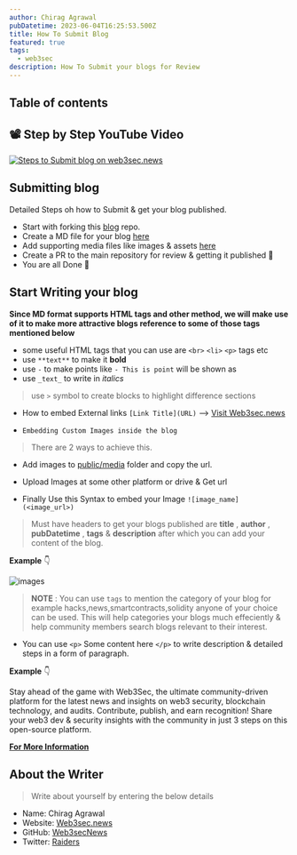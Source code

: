 ```yaml
---
author: Chirag Agrawal
pubDatetime: 2023-06-04T16:25:53.500Z
title: How To Submit Blog
featured: true
tags:
  - web3sec
description: How To Submit your blogs for Review
---
```


## Table of contents

## 📽️ Step by Step YouTube Video

[![Steps to Submit blog on web3sec.news](https://img.youtube.com/vi/8LUK2WNd4xA/0.jpg)](https://www.youtube.com/watch?v=8LUK2WNd4xA)

## Submitting blog
Detailed Steps oh how to Submit & get your blog published.

- Start with forking this [blog](https://github.com/Web3secNews/blog) repo.
- Create a MD file for your blog [here](https://github.com/Web3secNews/blog/tree/main/src/content/blog) 
- Add supporting media files like images & assets [here](https://github.com/Web3secNews/blog/tree/main/public/media)
- Create a PR to the main repository for review & getting it published 🚀
- You are all Done 🥳

## Start Writing your blog

**Since MD format supports HTML tags and other method, we will make use of it to make more attractive blogs reference to some of those tags mentioned below**

- some useful HTML tags that you can use are `<br>` `<li>` `<p>` tags etc
- use `**text**` to make it **bold**
- use `-` to make points like `- This is point` will be shown as
- use `_text_` to write in _italics_

> use `>` symbol to create blocks to highlight difference sections

- How to embed External links `[Link Title](URL)` --> [Visit Web3sec.news](https://web3sec.news) 

- `Embedding Custom Images inside the blog`
> There are 2 ways to achieve this.
- Add images to [public/media](https://github.com/Web3secNews/blog/public/media/test.png) folder and copy the url.
- Upload Images at some other platform or drive & Get url

- Finally Use this Syntax to embed your Image `![image_name](<image_url>)`
> Must have headers to get your blogs published are **title** , **author** , **pubDatetime** , **tags** & **description** after which you can add your content of the blog.

**Example** 👇

![images](https://github.com/Web3secNews/blog/blob/main/public/media/embed-image.png?raw=true)
> **NOTE** : You can use `tags` to mention the category of your blog for example hacks,news,smartcontracts,solidity anyone of your choice can be used. This will help categories your blogs much effeciently & help community members search blogs relevant to their interest.

- You can use `<p>` Some content here `</p>` to write description & detailed steps in a form of paragraph.

**Example** 👇
   <p> Stay ahead of the game with Web3Sec, the ultimate community-driven platform for the latest news and insights on web3 security, blockchain technology, and audits. Contribute, publish, and earn recognition! Share your web3 dev & security insights with the community in just 3 steps on this open-source platform.</p>

**[For More Information](https://github.com/Web3secNews/blog/#%EF%B8%8F-writing-and-submitting-a-blog)**
## About the Writer

> Write about yourself by entering the below details
- Name: Chirag Agrawal
- Website: [Web3sec.news](https://web3sec.news/)
- GitHub: [Web3secNews](https://github.com/Web3secNews/blog)
- Twitter: [Raiders](https://twitter.com/__Raiders)
